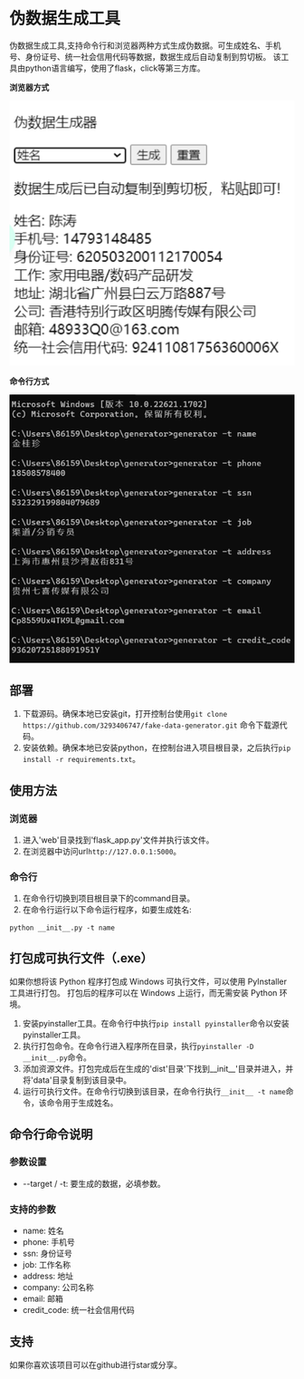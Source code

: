 # 伪数据生成工具

伪数据生成工具,支持命令行和浏览器两种方式生成伪数据。可生成姓名、手机号、身份证号、统一社会信用代码等数据，数据生成后自动复制到剪切板。
该工具由python语言编写，使用了flask，click等第三方库。

**浏览器方式**

![web](img/web.png)

**命令行方式**

![command](img/command.png)

## 部署

1. 下载源码。确保本地已安装git，打开控制台使用`git clone https://github.com/3293406747/fake-data-generator.git` 命令下载源代码。
2. 安装依赖。确保本地已安装python，在控制台进入项目根目录，之后执行`pip install -r requirements.txt`。

## 使用方法

### 浏览器

1. 进入'web'目录找到'flask_app.py'文件并执行该文件。
2. 在浏览器中访问url`http://127.0.0.1:5000`。

### 命令行

1. 在命令行切换到项目根目录下的command目录。
2. 在命令行运行以下命令运行程序，如要生成姓名:
```shell
python __init__.py -t name
```

## 打包成可执行文件（.exe）

如果你想将该 Python 程序打包成 Windows 可执行文件，可以使用 PyInstaller 工具进行打包。
打包后的程序可以在 Windows 上运行，而无需安装 Python 环境。

1. 安装pyinstaller工具。在命令行中执行`pip install pyinstaller`命令以安装pyinstaller工具。
2. 执行打包命令。在命令行进入程序所在目录，执行`pyinstaller -D __init__.py`命令。
3. 添加资源文件。打包完成后在生成的'dist'目录'下找到\_\_init__'目录并进入，并将'data'目录复制到该目录中。
4. 运行可执行文件。在命令行切换到该目录，在命令行执行`__init__ -t name`命令，该命令用于生成姓名。

## 命令行命令说明

### 参数设置

- --target / -t: 要生成的数据，必填参数。

### 支持的参数

- name: 姓名
- phone: 手机号
- ssn: 身份证号
- job: 工作名称
- address: 地址
- company: 公司名称
- email: 邮箱
- credit_code: 统一社会信用代码

## 支持

如果你喜欢该项目可以在github进行star或分享。